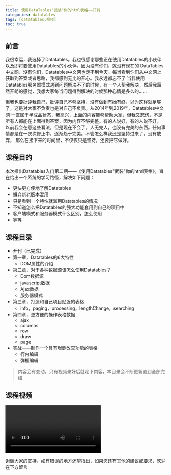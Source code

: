 ```yaml
---
title: 使用DataTables"武装"你的html表格——开刊 
categories: datatables
tags: [datatables,视频]
toc: true
---
```


## 前言

我很幸运，我选择了Datatables。我也很感谢那些正在使用Datatables的小伙伴以及即将要使用Datatables的小伙伴，因为没有你们，就没有现在的
DataTables中文网，没有你们，Datatables中文网也走不到今天。每当看到你们从中文网上获取到答案或者思路，我都感到无比的开心。我永远都忘不了
当我使用Datatables服务器模式遇到问题解决不了的时候，有一个人帮我解决，然后我豁然开朗的感觉，我想大家每当问题得到解决的时候那种心情是多么的……

但我也要批评我自己，批评自己不够坚持，没有做到有始有终，以为这样就足够了，这是对大家不负责也是对自己不负责。从2014年到2019年，Datatables中文网
一直属于半成品状态，我高兴，上面的内容能够帮助大家，但我又悲伤，不是所有人都能在上面得到答案，因为内容不够完整。有的人说好，有的人说不好，
以前我会在意这些看法，但是现在不会了，人无完人，也没有完美的东西。任何事情都是在一次次修正中，逐渐趋于完美。不管怎么样我还是坚持过来了，没有放弃，
那么在接下来的时间里，不仅仅只是坚持，还要把它做好。

## 课程目的

本次推出Datatables入门第二期——《使用Datatables"武装"你的html表格》，旨在给出一个系统的学习路径，解决如下问题：

- 更快更方便地了解Datatables
- 摒弃新老版本混用
- 只是看到一个特性就滥用Datatables的情况
- 不知道怎么把Datatables的强大功能套用到自己的项目中
- 客户端模式和服务器模式什么区别，怎么使用
- 等等

## 课程目录

- 开刊（已完成）
- 第一章，Datatables的6大特性
    - DOM属性的介绍
- 第二章，对于各种数据源该怎么使用Datatables？
    - Dom数据源
    - javascript数据
    - Ajax数据
    - 服务器模式
- 第三章，打造和自己项目贴近的表格
    - info，paging，processing，lengthChange，searching
- 第四章，更方便的操作表格数据  
    - ajax
    - columns
    - row
    - draw
    - page  
- 实战——制作一个具有增删改查功能的表格
    - 行内编辑
    - 弹框编辑
    
> 内容会有变动，只有视频录好后就定下内容，本目录会不断更新直到全部完结

## 课程视频

<video></video>


谢谢大家的支持，如有错误的地方还望指出，如果您还有其他的建议或要求，欢迎在下方留言